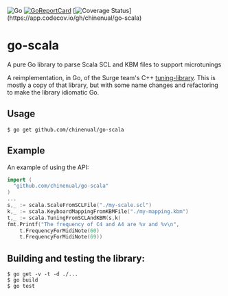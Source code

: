 ![Go](https://github.com/chinenual/go-scala/workflows/Go/badge.svg)
[![GoReportCard](http://goreportcard.com/badge/github.com/chinenual/go-scala?1)](http://goreportcard.com/report/github.com/chinenual/go-scala)
[![Coverage Status](https://codecov.io/gh/chinenual/go-scala/branch/main/graphs/badge.svg?)](https://app.codecov.io/gh/chinenual/go-scala)

# go-scala
A pure Go library to parse Scala SCL and KBM files to support microtunings

A reimplementation, in Go, of the Surge team's C++ [tuning-library](https://surge-synth-team.org/tuning-library/).
This is mostly a copy of that library, but with some name changes and refactoring to make the library idiomatic Go.
## Usage

```shell
$ go get github.com/chinenual/go-scala
```

## Example

An example of using the API:

```go
import (
  "github.com/chinenual/go-scala"
)
...
s,_ := scala.ScaleFromSCLFile("./my-scale.scl")
k,_ := scala.KeyboardMappingFromKBMFile("./my-mapping.kbm")
t,_ := scala.TuningFromSCLAndKBM(s,k)
fmt.Printf("The frequency of C4 and A4 are %v and %v\n",
    t.FrequencyForMidiNote(60)
    t.FrequencyForMidiNote(69))
```

## Building and testing the library:

```shell
$ go get -v -t -d ./...
$ go build
$ go test
```

